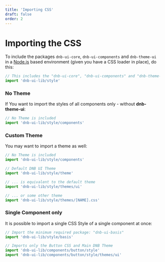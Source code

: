 ```yaml
---
title: 'Importing CSS'
draft: false
order: 2
---
```


# Importing the CSS

To include the packages `dnb-ui-core`, `dnb-ui-components` and `dnb-theme-ui` in a [Node.js](https://nodejs.org) based environment (given you have a CSS loader in place), do this:

```js
// This includes the "dnb-ui-core", "dnb-ui-components" and "dnb-theme-ui"
import 'dnb-ui-lib/style'
```

### No Theme

If You want to import the styles of all components only - without **dnb-theme-ui**:

```js
// No Theme is included
import 'dnb-ui-lib/style/components'
```

### Custom Theme

You may want to import a theme as well:

```js
// No Theme is included
import 'dnb-ui-lib/style/components'

// Default DNB UI Theme
import 'dnb-ui-lib/style/theme'
```

```js
// ... is equivalent to the default theme
import 'dnb-ui-lib/style/themes/ui'

// ... or some other theme
import 'dnb-ui-lib/style/themes/[NAME].css'
```

### Single Component only

It is possible to import a single CSS Style of a single component at once:

```js
// Import the minimum required package: "dnb-ui-basis"
import 'dnb-ui-lib/style/basis'

// Imports only the Button CSS and Main DNB Theme
import 'dnb-ui-lib/components/button/style'
import 'dnb-ui-lib/components/button/style/themes/ui'
```
